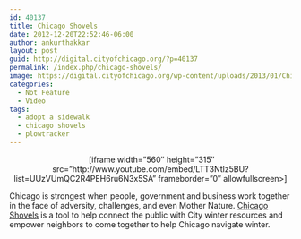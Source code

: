 ```yaml
---
id: 40137
title: Chicago Shovels
date: 2012-12-20T22:52:46-06:00
author: ankurthakkar
layout: post
guid: http://digital.cityofchicago.org/?p=40137
permalink: /index.php/chicago-shovels/
image: https://digital.cityofchicago.org/wp-content/uploads/2013/01/ChicagoShovels.png
categories:
  - Not Feature
  - Video
tags:
  - adopt a sidewalk
  - chicago shovels
  - plowtracker
---
```

<p style="text-align: center;">
   [iframe width=&#8221;560&#8243; height=&#8221;315&#8243; src=&#8221;http://www.youtube.com/embed/LTT3Ntlz5BU?list=UUzVUmQC2R4PEH6ru6N3x5SA&#8221; frameborder=&#8221;0&#8243; allowfullscreen>]
</p>

Chicago is strongest when people, government and business work together in the face of adversity, challenges, and even Mother Nature. <a title="Chicago Shovels" href="http://chicagoshovels.org" target="_blank">Chicago Shovels</a> is a tool to help connect the public with City winter resources and empower neighbors to come together to help Chicago navigate winter.